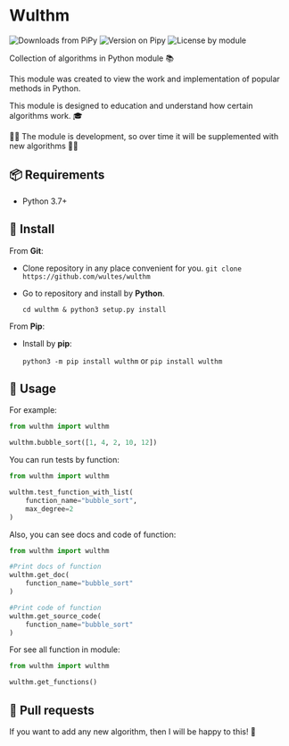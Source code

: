 # Wulthm

![Downloads from PiPy](https://img.shields.io/pypi/dm/wulthm) ![Version on Pipy](https://img.shields.io/pypi/v/wulthm) ![License by module](https://img.shields.io/github/license/wultes/wulthm)

Сollection of algorithms in Python module 📚

This module was created to view the work and implementation of popular methods in Python.

This module is designed to education and understand how certain algorithms work. 🎓

👩‍💻 The module is development, so over time it will be supplemented with new algorithms 👨‍💻

## 📦 Requirements

- Python 3.7+

## 💾 Install

From **Git**:

- Clone repository in any place convenient for you.
  `git clone https://github.com/wultes/wulthm`

- Go to repository and install by **Python**.

  `cd wulthm & python3 setup.py install`

From **Pip**:

- Install by **pip**:

  `python3 -m pip install wulthm` or  `pip install wulthm`

## 🚀 Usage

For example:
```python
from wulthm import wulthm

wulthm.bubble_sort([1, 4, 2, 10, 12])
```

You can run tests by function:
```python
from wulthm import wulthm

wulthm.test_function_with_list(
    function_name="bubble_sort",
    max_degree=2
)
```

Also, you can see docs and code of function:

```python
from wulthm import wulthm

#Print docs of function
wulthm.get_doc(
    function_name="bubble_sort"
)

#Print code of function
wulthm.get_source_code(
    function_name="bubble_sort"
)
```

For see all function in module:

```python
from wulthm import wulthm

wulthm.get_functions()
```

## 🔧 Pull requests
If you want to add any new algorithm, then I will be happy to this! 🤝
